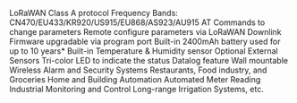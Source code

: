 LoRaWAN Class A protocol
Frequency Bands: CN470/EU433/KR920/US915/EU868/AS923/AU915
AT Commands to change parameters
Remote configure parameters via LoRaWAN Downlink
Firmware upgradable via program port
Built-in 2400mAh battery used for up to 10 years*
Built-in Temperature & Humidity sensor
Optional External Sensors
Tri-color LED to indicate the status
Datalog feature
Wall mountable
Wireless Alarm and Security Systems
Restaurants, Food industry, and Groceries
Home and Building Automation
Automated Meter Reading
Industrial Monitoring and Control
Long-range Irrigation Systems, etc.
